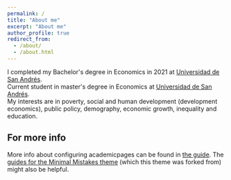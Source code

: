 ```yaml
---
permalink: /
title: "About me"
excerpt: "About me"
author_profile: true
redirect_from: 
  - /about/
  - /about.html
---
```


I completed my Bachelor's degree in Economics in 2021 at [Universidad de San Andrés](www.udesa.edu.ar).  
Current student in master's degree in Economics at [Universidad de San Andrés](www.udesa.edu.ar).  
My interests are in poverty, social and human development (development economics), public policy, demography, economic growth, inequality and education. 

For more info
------
More info about configuring academicpages can be found in [the guide](https://academicpages.github.io/markdown/). The [guides for the Minimal Mistakes theme](https://mmistakes.github.io/minimal-mistakes/docs/configuration/) (which this theme was forked from) might also be helpful.

